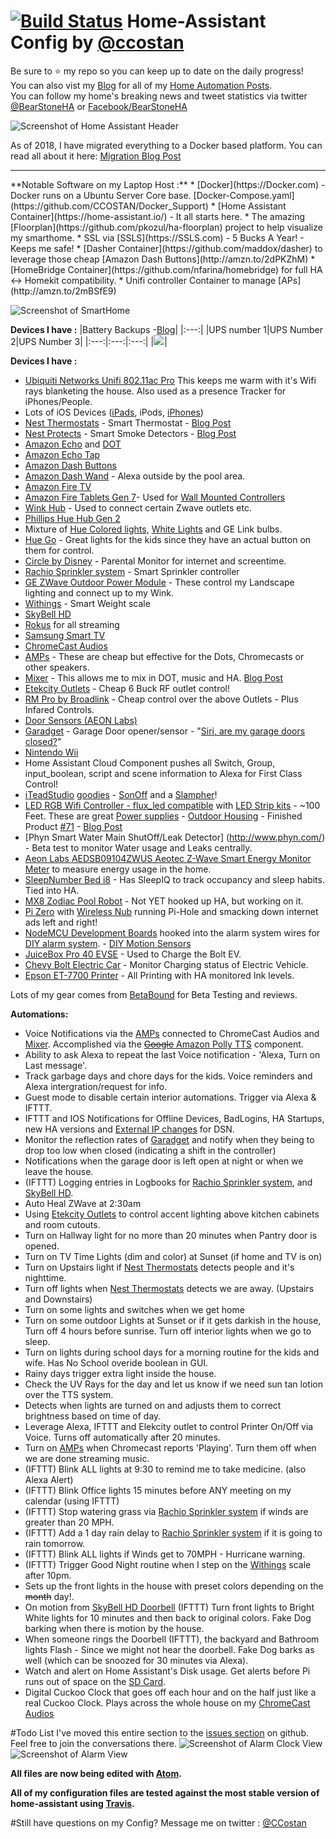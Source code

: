 # [![Build Status](https://travis-ci.org/CCOSTAN/Home-AssistantConfig.svg?branch=master)](https://travis-ci.org/CCOSTAN/Home-AssistantConfig) Home-Assistant Config by [@ccostan](http://www.twitter.com/ccostan)

Be sure to :star: my repo so you can keep up to date on the daily progress!</br>
You can also vist my [Blog](http://www.vmwareinfo.com/search/label/iot) for all of my [Home Automation Posts](http://www.vmwareinfo.com/search/label/iot).</br>
You can follow my home's breaking news and tweet statistics via twitter [@BearStoneHA](https://twitter.com/bearstoneha) or [Facebook/BearStoneHA](https://www.facebook.com/BearStoneHA)</br>

![Screenshot of Home Assistant Header](https://i.imgur.com/vjDH1LJ.png)

As of 2018, I have migrated everything to a Docker based platform.  You can read all about it here:
[Migration Blog Post](http://www.vmwareinfo.com/2018/02/journey-to-docker.html)
<hr>
**Notable Software on my Laptop Host :**
* [Docker](https://Docker.com) - Docker runs on a Ubuntu Server Core base. [Docker-Compose.yaml](https://github.com/CCOSTAN/Docker_Support)
* [Home Assistant Container](https://home-assistant.io/) - It all starts here.
* The amazing [Floorplan](https://github.com/pkozul/ha-floorplan) project to help visualize my smarthome.
* SSL via [SSLS](https://SSLS.com) - 5 Bucks A Year! - Keeps me safe!
* [Dasher Container](https://github.com/maddox/dasher) to leverage those cheap [Amazon Dash Buttons](http://amzn.to/2dPKZhM)
* [HomeBridge Container](https://github.com/nfarina/homebridge) for full HA <-> Homekit compatibility.
* Unifi controller Container to manage [APs](http://amzn.to/2mBSfE9)

![Screenshot of SmartHome](https://lh3.googleusercontent.com/-vKGF5gdz_VY/WVpP7qjsmjI/AAAAAAADVZ4/sGyiS1PjouUQxrEbWVfot6raxcElv4r-wCHMYCw/s1600/clip_image001%255B4%255D)

**Devices I have :**
|Battery Backups -[Blog](http://www.vmwareinfo.com/2017/06/home-protection-from-power-outages-sort.html)|
|:---:|
|UPS number 1|UPS Number 2|UPS Number 3|
|:---:|:---:|:---:|
|<a href="https://www.amazon.com/APC-Back-UPS-Battery-Protector-BE425M/dp/B01HDC236Q/ref=as_li_ss_il?s=electronics&ie=UTF8&qid=1519445552&sr=1-2&keywords=apc+450&linkCode=li2&tag=vmw0a-20&linkId=efbdf7bdfad7bd607e099d34bd1f2688" target="_blank"><img border="0" src="https://ws-na.amazon-adsystem.com/widgets/q?_encoding=UTF8&ASIN=B01HDC236Q&Format=_SL160_&ID=AsinImage&MarketPlace=US&ServiceVersion=20070822&WS=1&tag=vmw0a-20" ></a><img src="https://ir-na.amazon-adsystem.com/e/ir?t=vmw0a-20&l=li2&o=1&a=B01HDC236Q" width="1" height="1" border="0" alt="" style="border:none !important; margin:0px !important;" />|


**Devices I have :**
* [Ubiquiti Networks Unifi 802.11ac Pro](http://amzn.to/2mBSfE9) This keeps me warm with it's Wifi rays blanketing the house. Also used as a presence Tracker for iPhones/People.
* Lots of iOS Devices ([iPads](http://amzn.to/2l2qyRb), iPods, [iPhones](http://amzn.to/2l9Yoq9))
* [Nest Thermostats](http://amzn.to/2eAhB1k) - Smart Thermostat - [Blog Post](http://www.vmwareinfo.com/2018/02/smart-home-basics-thermostats.html)
* [Nest Protects](http://amzn.to/2poqKhu) - Smart Smoke Detectors - [Blog Post](http://www.vmwareinfo.com/2017/06/psa-check-out-your-smoke-detectors-once.html)
* [Amazon Echo](http://amzn.to/2dSVbK4) and [DOT](http://amzn.to/2e3vHFQ)
* [Amazon Echo Tap](http://amzn.to/2sz891k)
* [Amazon Dash Buttons](http://amzn.to/2dPKZhM)
* [Amazon Dash Wand](https://www.amazon.com/Amazon-Dash-Wand-With-Alexa/dp/B01MQMJFDK/ref=sr_1_1_a_it?ie=UTF8&qid=1498928735&sr=8-1&keywords=dash+wand) - Alexa outside by the pool area.
* [Amazon Fire TV](http://amzn.to/2iiuaNT)
* [Amazon Fire Tablets Gen 7](http://amzn.to/2tqlMCW)- Used for [Wall Mounted Controllers](http://www.vmwareinfo.com/2017/07/visualizing-smart-home-using-home.html)
* [Wink Hub](http://amzn.to/2orGEWo) - Used to connect certain Zwave outlets etc.
* [Phillips Hue Hub Gen 2](http://amzn.to/2eoQTJy)
* Mixture of [Hue Colored lights](http://amzn.to/2l2viGK), [White Lights](http://amzn.to/2lEf4Xq) and GE Link bulbs.
* [Hue Go](http://amzn.to/2iB36Ii) - Great lights for the kids since they have an actual button on them for control.
* [Circle by Disney](http://amzn.to/2eAgaA6) - Parental Monitor for internet and screentime.
* [Rachio Sprinkler system](http://amzn.to/2eoPKBW) - Smart Sprinkler controller
* [GE ZWave Outdoor Power Module](http://amzn.to/2q17R4S) - These control my Landscape lighting and connect up to my Wink.
* [Withings](http://amzn.to/2kr78nW) - Smart Weight scale
* [SkyBell HD](http://amzn.to/2dcexIB)
* [Rokus](http://amzn.to/2dpn89c) for all streaming
* [Samsung Smart TV](http://amzn.to/2efNNnq)
* [ChromeCast Audios](http://amzn.to/2lE9gNu)
* [AMPs](http://amzn.to/2j18dlT) - These are cheap but effective for the Dots, Chromecasts or other speakers.
* [Mixer](http://amzn.to/2v9Zp3x) - This allows me to mix in DOT, music and HA. [Blog Post](http://www.vmwareinfo.com/2017/07/giving-voice-to-smart-home.html)
* [Etekcity Outlets](http://amzn.to/2efNoBP) - Cheap 6 Buck RF outlet control!
* [RM Pro by Broadlink](http://amzn.to/2z6IZtH) - Cheap control over the above Outlets - Plus Infared Controls.
* [Door Sensors (AEON Labs)](http://amzn.to/2e3xDxY)
* [Garadget](http://amzn.to/2jQLpVQ) - Garage Door opener/sensor - "[Siri, are my garage doors closed?](https://pbs.twimg.com/media/C3cyJZSWAAAalPm.jpg:large)"
* [Nintendo Wii](http://amzn.to/2l2qIYY)
* Home Assistant Cloud Component pushes all Switch, Group, input_boolean, script and scene information to Alexa for First Class Control!
* [iTeadStudio](https://www.itead.cc/) [goodies](https://twitter.com/ccostan/status/793119824008384512) - [SonOff](http://amzn.to/2l2sx8g) and a [Slampher](http://amzn.to/2l2gmIx)!
* [LED RGB Wifi Controller - flux_led compatible](http://amzn.to/2jUBSBE) with [LED Strip kits](http://amzn.to/2gJYfZ5) - ~100 Feet. These are great [Power supplies](http://amzn.to/2mnmbk8) - [Outdoor Housing](http://amzn.to/2m2dG0X) - Finished Product [#71](https://github.com/CCOSTAN/Home-AssistantConfig/issues/71) - [Blog Post](http://www.vmwareinfo.com/2017/08/diy-outdoor-smart-home-led-strips.html)
* [Phyn Smart Water Main ShutOff/Leak Detector] (http://www.phyn.com/) - Beta test to monitor Water usage and Leaks centrally.
* [Aeon Labs AEDSB09104ZWUS Aeotec Z-Wave Smart Energy Monitor Meter](http://amzn.to/2l5wEDo) to measure energy usage in the home.
* [SleepNumber Bed i8](http://amzn.to/2kxdXXI) - Has SleepIQ to track occupancy and sleep habits.  Tied into HA.
* [MX8 Zodiac Pool Robot](http://amzn.to/2nAGvPf) - Not YET hooked up HA, but working on it.
* [Pi Zero](http://amzn.to/2ougZQ3) with [Wireless Nub](http://amzn.to/2q38rg4) running Pi-Hole and smacking down internet ads left and right!
* [NodeMCU Development Boards](http://amzn.to/2ou0NON) hooked into the alarm system wires for [DIY alarm system](http://www.vmwareinfo.com/2017/06/building-my-home-alarm-system-hardware.html). - [DIY Motion Sensors](http://www.vmwareinfo.com/2017/11/yet-another-inexpensive-motion-sensor.html)
* [JuiceBox Pro 40 EVSE](http://amzn.to/2AIdSdx) - Used to Charge the Bolt EV.
* [Chevy Bolt Electric Car](http://amzn.to/2DRP83a) - Monitor Charging status of Electric Vehicle.
* [Epson ET-7700 Printer](http://amzn.to/2HaiBUK) - All Printing with HA monitored Ink levels.

Lots of my gear comes from [BetaBound](https://goo.gl/0vxT8A) for Beta Testing and reviews.

**Automations:**
* Voice Notifications via the [AMPs](http://amzn.to/2j18dlT) connected to ChromeCast Audios and [Mixer](http://amzn.to/2v9Zp3x).  Accomplished via the [~~Google~~ Amazon Polly TTS](https://home-assistant.io/components/tts/) component.
* Ability to ask Alexa to repeat the last Voice notification - 'Alexa, Turn on Last message'.
* Track garbage days and chore days for the kids. Voice reminders and Alexa intergration/request for info.
* Guest mode to disable certain interior automations. Trigger via Alexa & IFTTT.
* IFTTT and IOS Notifications for Offline Devices, BadLogins, HA Startups, new HA versions and [External IP changes](https://community.home-assistant.io/t/detect-if-ip-changes/6830) for DSN.
* Monitor the reflection rates of [Garadget](http://amzn.to/2jQLpVQ) and notify when they being to drop too low when closed (indicating a shift in the controller)
* Notifications when the garage door is left open at night or when we leave the house.
* (IFTTT) Logging entries in Logbooks for [Rachio Sprinkler system](http://amzn.to/2eoPKBW), and [SkyBell HD](http://amzn.to/2dcexIB).
* Auto Heal ZWave at 2:30am
* Using [Etekcity Outlets](http://amzn.to/2efNoBP) to control accent lighting above kitchen cabinets and room cutouts.
* Turn on Hallway light for no more than 20 minutes when Pantry door is opened.
* Turn on TV Time Lights (dim and color) at Sunset (if home and TV is on)
* Turn on Upstairs light if [Nest Thermostats](http://amzn.to/2eAhB1k) detects people and it's nighttime.
* Turn off lights when [Nest Thermostats](http://amzn.to/2eAhB1k) detects we are away. (Upstairs and Downstairs)
* Turn on some lights and switches when we get home
* Turn on some outdoor Lights at Sunset or if it gets darkish in the house, Turn off 4 hours before sunrise.  Turn off interior lights when we go to sleep.
* Turn on lights during school days for a morning routine for the kids and wife. Has No School overide boolean in GUI.
* Rainy days trigger extra light inside the house.
* Check the UV Rays for the day and let us know if we need sun tan lotion over the TTS system.
* Detects when lights are turned on and adjusts them to correct brightness based on time of day.
* Leverage Alexa, IFTTT and Elekcity outlet to control Printer On/Off via Voice. Turns off automatically after 20 minutes.
* Turn on [AMPs](http://amzn.to/2j18dlT) when Chromecast reports 'Playing'.  Turn them off when we are done streaming music.
* (IFTTT) Blink ALL lights at 9:30 to remind me to take medicine. (also Alexa Alert)
* (IFTTT) Blink Office lights 15 minutes before ANY meeting on my calendar (using IFTTT)
* (IFTTT) Stop watering grass via [Rachio Sprinkler system](http://amzn.to/2eoPKBW) if winds are greater than 20 MPH.
* (IFTTT) Add a 1 day rain delay to [Rachio Sprinkler system](http://amzn.to/2eoPKBW) if it is going to rain tomorrow.
* (IFTTT) Blink ALL lights if Winds get to 70MPH - Hurricane warning.
* (IFTTT) Trigger Good Night routine when I step on the [Withings](http://amzn.to/2kr78nW) scale after 10pm.
* Sets up the front lights in the house with preset colors depending on the ~~month~~ day!.
* On motion from [SkyBell HD Doorbell](http://amzn.to/2dcexIB) (IFTTT) Turn front lights to Bright White lights for 10 minutes and then back to original colors.  Fake Dog barking when there is motion by the house.
* When someone rings the Doorbell (IFTTT), the backyard and Bathroom lights Flash - Since we might not hear the doorbell. Fake Dog barks as well (which can be snoozed for 30 minutes via Alexa).
* Watch and alert on Home Assistant's Disk usage. Get alerts before Pi runs out of space on the [SD Card](http://amzn.to/2kNttio).
* Digital Cuckoo Clock that goes off each hour and on the half just like a real Cuckoo Clock.  Plays across the whole house on my [ChromeCast Audios](http://amzn.to/2lE9gNu)

#Todo List
I've moved this entire section to the [issues section](https://github.com/CCOSTAN/Home-AssistantConfig/issues) on github.
Feel free to join the conversations there.
![Screenshot of Alarm Clock View](https://i.imgur.com/mLMrky1.jpg)
![Screenshot of Alarm View](https://i.imgur.com/nad2gq0.png)

**All files are now being edited with [Atom](https://atom.io/).**

**All of my configuration files are tested against the most stable version of home-assistant using [Travis](https://travis-ci.org/CCOSTAN/Home-AssistantConfig).**

#Still have questions on my Config?
Message me on twitter : [@CCostan](https://twitter.com/ccostan)
